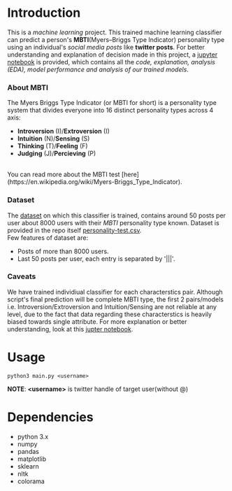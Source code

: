 # Introduction
This is a *machine learning* project. This trained machine learning classifier can predict a person's **MBTI**(Myers–Briggs Type Indicator)
personality type using an individual's *social media posts* like **twitter posts**. For better understanding and explanation of decision made
in this project, a [jupyter notebook](./main.ipynb) is provided, which contains all the *code, explanation, analysis (EDA), model performance and analysis of
our trained models*.

### About MBTI
The Myers Briggs Type Indicator (or MBTI for short) is a personality type system that divides everyone into 16 distinct personality types across 4 axis:
* **Introversion** (I)/**Extroversion** (I)
* **Intuition** (N)/**Sensing** (S)
* **Thinking** (T)/**Feeling** (F)
* **Judging** (J)/**Percieving** (P)
<br>
You can read more about the MBTI test [here](https://en.wikipedia.org/wiki/Myers-Briggs_Type_Indicator).

### Dataset
The [dataset](./personality-test.csv) on which this classifier is trained, contains around 50 posts per user about 8000 users with their *MBTI*
personality type known. Dataset is provided in the repo itself [personality-test.csv](./personality-test.csv).
<br>
Few features of dataset are:
* Posts of more than 8000 users.
* Last 50 posts per user, each entry is separated by '|||'.

### Caveats
We have trained individiual classifier for each characterstics pair. Although script's final prediction will be complete MBTI type, the first 2
pairs/models i.e. Introversion/Extroversion and Intuition/Sensing are not reliable at any level, due to the fact that data regarding these characterstics
is heavily biased towards single attribute. For more explanation or better understanding, look at this [jupter notebook](./main.ipynb).


# Usage
```
python3 main.py <username>
```
**NOTE**: **&lt;username&gt;** is twitter handle of target user(without @)

# Dependencies
* python 3.x
* numpy
* pandas
* matplotlib
* sklearn
* nltk
* colorama
